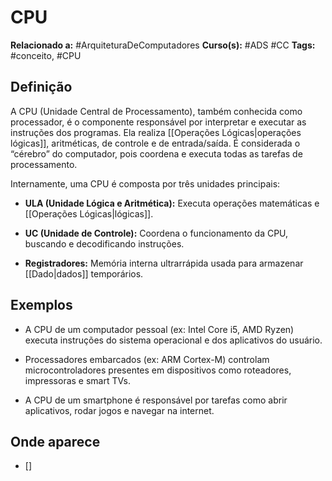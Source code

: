 # CPU

**Relacionado a:** #ArquiteturaDeComputadores
**Curso(s):** #ADS #CC
**Tags:** #conceito, #CPU

## Definição

A CPU (Unidade Central de Processamento), também conhecida como processador, é o componente responsável por interpretar e executar as instruções dos programas. Ela realiza [[Operações Lógicas|operações lógicas]], aritméticas, de controle e de entrada/saída. É considerada o “cérebro” do computador, pois coordena e executa todas as tarefas de processamento.

Internamente, uma CPU é composta por três unidades principais:

- **ULA (Unidade Lógica e Aritmética):** Executa operações matemáticas e [[Operações Lógicas|lógicas]].
    
- **UC (Unidade de Controle):** Coordena o funcionamento da CPU, buscando e decodificando instruções.
    
- **Registradores:** Memória interna ultrarrápida usada para armazenar [[Dado|dados]] temporários.

## Exemplos

- A CPU de um computador pessoal (ex: Intel Core i5, AMD Ryzen) executa instruções do sistema operacional e dos aplicativos do usuário.
    
- Processadores embarcados (ex: ARM Cortex-M) controlam microcontroladores presentes em dispositivos como roteadores, impressoras e smart TVs.
    
- A CPU de um smartphone é responsável por tarefas como abrir aplicativos, rodar jogos e navegar na internet.

## Onde aparece

- []